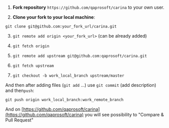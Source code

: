 1) **Fork repository** `https://github.com/qaprosoft/carina` to your own user.

2) **Clone your fork to your local machine**:

 `git clone git@github.com:your_fork_url/carina.git`

3) `git remote add origin <your_fork_url>` (can be already added)

4) `git fetch origin`

5) `git remote add upstream git@github.com:qaprosoft/carina.git`

6) `git fetch upstream`

7) `git checkout -b work_local_branch upstream/master`

And then after adding files (`git add` ...) use `git commit` (add description) and then`push`:

    git push origin work_local_branch:work_remote_branch
    
And on [https://github.com/qaprosoft/carina](https://github.com/qaprosoft/carina) you will see possibility to "Compare & Pull Request"
